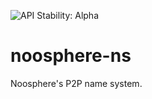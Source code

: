 ![API Stability: Alpha](https://img.shields.io/badge/API%20Stability-Alpha-red)

# noosphere-ns

Noosphere's P2P name system.
